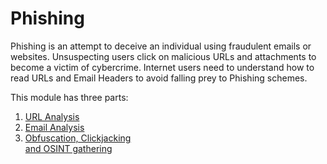 # Phishing

Phishing is an attempt to deceive an individual using fraudulent emails or websites. Unsuspecting users click on malicious URLs and attachments to become a victim of cybercrime. Internet users need to understand how to read URLs and Email Headers to avoid falling prey to Phishing schemes.

This module has three parts:

1. [URL Analysis](./url-analysis.md)
2. [Email Analysis](./email-headeranalysis.md)
3. [Obfuscation, Clickjacking   
and OSINT gathering](./url-analysis-advanced.md)
